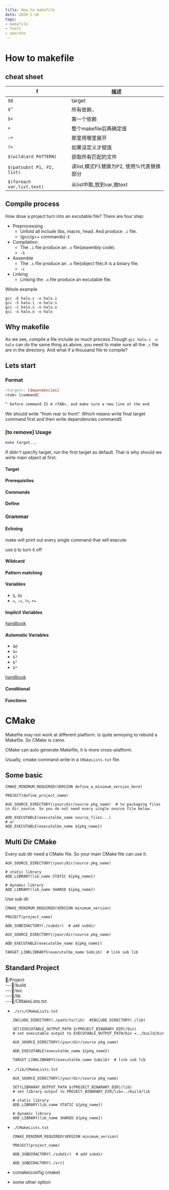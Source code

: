 ```yaml
---
title: How to makefile
date: 2020-2-26
tags: 
- makefile
- tools
- operate
---
```


# How to makefile

## cheat sheet

| f                          | 描述                                     |
|----------------------------|------------------------------------------|
| `$@`                       | target                                   |
| `$^`                       | 所有依赖，                               |
| `$<`                       | 第一个依赖                               |
| `=`                        | 整个makefile后再确定值                   |
| `:=`                       | 那里用哪里展开                           |
| `?=`                       | 如果没定义才赋值                         |
| `$(wildcard PATTERN)`      | 获取所有匹配的文件                       |
| `$(patsubst P1, P2, list)` | 读list,模式P1替换为P2, 使用%代表替换部分 |
| `$(foreach var,list,text)` | 从list中取,放到var,做text                |



## Compile process
How dose a project turn into an excutable file? There are four step:
- Preprocessing
    - Unfold all include libs, macro, head. And produce `.i` file.
    - (gcc/g++ commands)`-E`
- Compilation
    - The `.i` file produce an `.s` file(assembly code).
    - `-S`
- Assemble
    - The `.s` file produce an `.o` file(object file).It is a binary file.
    - `-c`
- Linking
    - Linking the `.o` file produce an excutable file.

Whole example
``` 
gcc -E halo.c -o halo.i  
gcc -S halo.i -o halo.s  
gcc -c halo.s -o halo.o  
gcc -o halo.o -o halo
```

## Why makefile
As we see, compile a file include so much process.Though `gcc halo.c -o halo` can do the same thing as above, you need to make sure all the `.c` file are in the directory. 
And what if a thousand file to compile?

## Lets start
### Format
``` makefile
<target>: [dependencies]
<tab> [command]

^ before command IS A <TAB>, and make sure a new line at the end
```
We should write "from rear to front". Which means write final target command first and then write dependencies commandS

### [to remove] Usage
``` sh
make target...
```

If didn't specify target, run the first target as default. That is why should we wirte main object at first.


#### Target


#### Prerequisites
#### Commands
#### Define

### Grammar

#### Echoing

make will print out every single command that will execute

use `@` to turn it off

#### Wildcard
#### Pattern matching
#### Variables

- `$`, `$$`
- `=`, `:=`, `?=`, `+=`

#### Implicit Variables

[handbook](https://www.gnu.org/software/make/manual/html_node/Implicit-Variables.html)

#### Automatic Variables

- `$@`
- `$<`
- `$?`
- `$^`
- `$*`

[handbook](https://www.gnu.org/software/make/manual/html_node/Automatic-Variables.html)

#### Conditional
#### Functions


# CMake

Makefile may not work at different platform. Is quite annoying to rebuild a Makefile. So CMake is came.

CMake can auto generate Makefile, it is more cross-platform.

Usually, cmake command write in a `CMakeLists.txt` file.

## Some basic

``` 
CMAKE_MINIMUM_REQUIRED(VERSION define_a_minimum_version_here)

PROJECT(define_project_name)

AUX_SOURCE_DIRECTORY(/your/dir/source pkg_name)  # to packaging files in dir_source. So you do not need every single source file below.

ADD_EXECUTABLE(executalbe_name source_files...)
# or
ADD_EXECUTABLE(executalbe_name ${pkg_name})
```

## Multi Dir CMake

Every sub dir need a CMake file. So your main CMake file can use it.

``` 
AUX_SOURCE_DIRECTORY(/your/dir/source pkg_name)

# static library
ADD_LIBRARY(lib_name STATIC ${pkg_name})  

# dynamic library
ADD_LIBRARY(lib_name SHARED ${pkg_name})
```

Use sub dir

``` 
CMAKE_MINIMUM_REQUIRED(VERSION minimum_version)

PROJECT(project_name)

ADD_SUBDIRACTORY(./subdir)  # add subdir

AUX_SOURCE_DIRECTORY(/your/dir/source pkg_name)

ADD_EXECUTABLE(executalbe_name ${pkg_name})

TARGET_LINKLIBRARYS(executalbe_name SubLib)  # link sub lib
```


## Standard Project

📁/Project  
---📁/build  
---📁/src  
---📁/lib  
---📝/CMakeLists.txt  

- `./src/CMakeLists.txt`
    ``` 
    INCLUDE_DIRECTORY(./path/to/lib)  #INCLUDE_DIRECTORY(./lib)

    SET(EXECUTABLE_OUTPUT_PATH $(PROJECT_BINARARY_DIR)/bin)
    # set executable output to EXECUTABLE_OUTPUT_PATH/bin =../build/bin

    AUX_SOURCE_DIRECTORY(/your/dir/source pkg_name)

    ADD_EXECUTABLE(executalbe_name ${pkg_name})

    TARGET_LINKLIBRARYS(executalbe_name SubLib)  # link sub lib
    ```
- `./lib/CMakeLists.txt`
    ``` 
    AUX_SOURCE_DIRECTORY(/your/dir/source pkg_name)

    SET(LIBRARAY_OUTPUT_PATH $(PROJECT_BINARARY_DIR)/lib)
    # set library output to PROJECT_BINARARY_DIR/lib=../build/lib

    # static library
    ADD_LIBRARY(lib_name STATIC ${pkg_name})  

    # dynamic library
    ADD_LIBRARY(lib_name SHARED ${pkg_name})
    ```
- `./CMakeLists.txt`
    ``` 
    CMAKE_MINIMUM_REQUIRED(VERSION minimum_version)

    PROJECT(project_name)

    ADD_SUBDIRACTORY(./subdir)  # add subdir

    ADD_SUBDIRACTORY(./src)
    ```

- ccmake(config cmake)
- some other option
